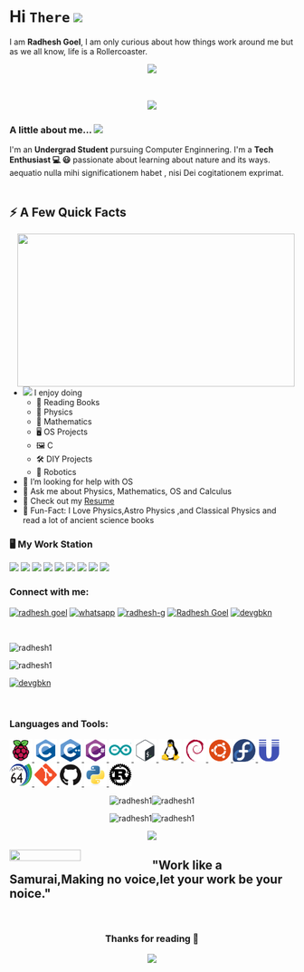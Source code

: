 
# Hi `There` <img src = "https://raw.githubusercontent.com/MartinHeinz/MartinHeinz/master/wave.gif" width="40">
I am <b>Radhesh Goel</b>, I am only curious about how things work around me
but as we all know, life is a Rollercoaster.


<p align="center">
    <!-- <a href="https://app.daily.dev/radhesh1"><img src="https://api.daily.dev/devcards/d919498fffbf4f53b1f222095885b332.png?r=yj6" width="30%" alt="_radhesh_goel__'s Dev Card"/></a> -->
    
    
<a href="https://gg.gg/isaacnewtonus">
    <img src="https://i.imgur.com/mrASyfq.gif" width= "30%">
    </a>

          
</p>
    <br>

 <p align="center">
    <a href="https://github.com/radhesh1"> <img src="https://img.shields.io/github/followers/radhesh1?label=Follow&logo=github&color=7289da&style=for-the-badge"></a>    
<!-- <a href="https://allsites.pages.dev"> <img src="https://img.shields.io/badge/My%20Works-passing-brightgreen"></a>
</p>-->


<!-- 
### 📬 Find me at
[![Github Badge](http://img.shields.io/badge/-Github-black?style=flat-square&logo=github&link=https://github.com/Defcon27/)](https://github.com/Defcon27/) 
[![Linkedin Badge](https://img.shields.io/badge/-LinkedIn-blue?style=flat-square&logo=Linkedin&logoColor=white&link=https://www.linkedin.com/in/hemanthkollipara/)](https://www.linkedin.com/in/hemanthkollipara)
[![Hackerrank Badge](https://img.shields.io/badge/-Hackerrank-2EC866?style=flat-square&logo=HackerRank&logoColor=white&link=https://www.hackerrank.com/Defcon27)](https://www.hackerrank.com/Defcon27)
[![Stackoverflow Badge](https://img.shields.io/badge/-Stack%20overflow-FE7A16?style=flat-square&logo=stack-overflow&logoColor=white&link=https://stackoverflow.com/users/11534375/hemanth-kollipara)](https://stackoverflow.com/users/11534375/hemanth-kollipara)
[![Gmail Badge](https://img.shields.io/badge/-Gmail-d14836?style=flat-square&logo=Gmail&logoColor=white&link=mailto:defcon.sentinal95@gmail.com)](mailto:defcon.sentinal95@gmail.com)
[![GeeksforGeeks Badge](https://img.shields.io/badge/-GeeksforGeeks-0F9D58?style=flat-square&logo=GeeksforGeeks&logoColor=white&link=https://auth.geeksforgeeks.org/user/hemanthkollipara/articles)](https://auth.geeksforgeeks.org/user/hemanthkollipara/articles) -->


### A little about me...  <img src="https://media.giphy.com/media/VgCDAzcKvsR6OM0uWg/giphy.gif" width="50"> 
I'm an **Undergrad Student** pursuing Computer Enginnering. I'm a **Tech Enthusiast 💻 😃** passionate about learning about nature and its ways. 
<br/>aequatio nulla mihi significationem habet , nisi Dei cogitationem exprimat. <br/><br/>




## ⚡️ A Few Quick Facts


<img width="490" height="270" src="https://i.imgur.com/jiK9AU1.gif" align=right>

- <img src="https://i.gifer.com/RMDe.gif" width="30">  I enjoy doing
  - ‍📖 Reading Books
  - 🔭 Physics
  - 🔢 Mathematics
  - 🖥️ OS Projects
  - 🖼 C
  - 🛠 DIY Projects
  - 🤖 Robotics
- 🤔 I’m looking for help with OS
- 💬 Ask me about Physics, Mathematics, OS and Calculus
- 📙 Check out my [Resume](https://www.linkedin.com/in/radhesh-g/)
- 🎉 Fun-Fact: I Love Physics,Astro Physics ,and Classical Physics and read a lot of ancient science books

  
### 🖥️ My Work Station
 <img src="https://img.shields.io/badge/Raspberry%20Pi-A22846?style=for-the-badge&logo=Raspberry%20Pi&logoColor=white"> <img src="https://img.shields.io/badge/Debian-A81D33?style=for-the-badge&logo=debian&logoColor=white"> <img src="https://img.shields.io/badge/Vivaldi-EF3939?style=for-the-badge&logo=Vivaldi&logoColor=white"> <img src="https://img.shields.io/badge/Emacs-%237F5AB6.svg?&style=for-the-badge&logo=gnu-emacs&logoColor=white">  <img src ="https://img.shields.io/badge/GNU%20Bash-4EAA25?style=for-the-badge&logo=GNU%20Bash&logoColor=white"> <img src="https://img.shields.io/badge/Made%20with-LaTeX-1f425f.svg"> <img src="https://img.shields.io/badge/YouTube_Music-FF0000?style=for-the-badge&logo=youtube-music&logoColor=white"> <img src="https://img.shields.io/badge/LibreOffice-18A303?style=for-the-badge&logo=LibreOffice&logoColor=white"> <img src="http://ForTheBadge.com/images/badges/built-with-science.svg">




<h3 align="left">Connect with me:</h3>
<p align="left">
    <a href="https://telegram.dog/isaacn1674" target="blank"><img align="center" src="https://simpleicons.vercel.app/telegram/1B4F72" alt="radhesh goel" height="30" width="40" /></a>
<a href="https://api.whatsapp.com/send?phone=918307600141" target="blank"><img align="center" src="https://simpleicons.vercel.app/whatsapp/145A32" alt="whatsapp" height="30" width="40" /></a>
<a href="https://www.linkedin.com/in/radhesh-g/" target="blank"><img align="center" src="https://raw.githubusercontent.com/rahuldkjain/github-profile-readme-generator/master/src/images/icons/Social/linked-in-alt.svg" alt="radhesh-g" height="30" width="40" /></a>
<a href="https://www.youtube.com/channel/UCftjyipmB9qKi6BQmCXaOYg" target="blank"><img align="center" src="https://raw.githubusercontent.com/rahuldkjain/github-profile-readme-generator/master/src/images/icons/Social/youtube.svg" alt="Radhesh Goel" height="30" width="40" /></a>
<a href="https://twitter.com/Radhesh_Goel" target="blank"><img align="center" src="https://raw.githubusercontent.com/rahuldkjain/github-profile-readme-generator/master/src/images/icons/Social/twitter.svg" alt="devgbkn" height="30" width="40" /></a>

</p>

<br>

<p align="left"> <img src="https://komarev.com/ghpvc/?username=radhesh1&label=Profile%20views&color=0e75b6&style=flat" alt="radhesh1" /> </p>

<p align="left"> <img src="https://github-profile-trophy.vercel.app/?username=radhesh1" alt="radhesh1" /> </p>

<p align="left"> <a href="https://twitter.com/Radhesh_Goel" target="blank"><img src="https://img.shields.io/twitter/follow/radhesh1?logo=twitter&style=for-the-badge" alt="devgbkn" /></a> </p>

<br>


<h3 align="left">Languages and Tools:</h3>
<p align="left"> 
<a href="https://raspberrypi.org" target="_blank" rel="noreferrer"> <img src="https://github.com/devicons/devicon/raw/master/icons/raspberrypi/raspberrypi-original.svg" alt="raspberrypi" width="40" height="40"/> </a>
<a href="https://www.open-std.org/jtc1/sc22/wg14/" target="_blank" rel="noreferrer"> <img src="https://github.com/devicons/devicon/raw/master/icons/c/c-original.svg" alt="c" width="40" height="40"/> </a>
<a href="https://www.open-std.org/jtc1/sc22/wg21/" target="_blank" rel="noreferrer"> <img src="https://github.com/devicons/devicon/raw/master/icons/cplusplus/cplusplus-original.svg" alt="cplusplus" width="40" height="40"/> </a>
<a href="https://learn.microsoft.com/en-us/dotnet/csharp/" target="_blank" rel="noreferrer"> <img src="https://github.com/devicons/devicon/raw/master/icons/csharp/csharp-original.svg" alt="csharp" width="40" height="40"/> </a>
<a href="https://www.arduino.cc/" target="_blank" rel="noreferrer"> <img src="https://github.com/devicons/devicon/raw/master/icons/arduino/arduino-original.svg" alt="arduino" width="40" height="40"/> </a>
<a href="https://www.gnu.org/software/bash/" target="_blank" rel="noreferrer"> <img src="https://github.com/devicons/devicon/raw/master/icons/bash/bash-original.svg" alt="bash" width="40" height="40"/> </a>
<a href="https://www.linux.org" target="_blank" rel="noreferrer"> <img src="https://github.com/devicons/devicon/raw/master/icons/linux/linux-original.svg" alt="linux" width="40" height="40"/> </a>
<a href="https://debian.org" target="_blank" rel="noreferrer"> <img src="https://github.com/devicons/devicon/raw/master/icons/debian/debian-original.svg" alt="debian" width="40" height="40"/> </a>
<a href="https://ubuntu.com" target="_blank" rel="noreferrer"> <img src="https://github.com/devicons/devicon/raw/master/icons/ubuntu/ubuntu-plain.svg" alt="ubuntu" width="40" height="40"/> </a>
<a href="https://fedoraproject.org" target="_blank" rel="noreferrer"> <img src="https://github.com/devicons/devicon/raw/master/icons/fedora/fedora-original.svg" alt="unix" width="40" height="40"/> </a>
<a href="http://opengroup.org/unix" target="_blank" rel="noreferrer"> <img src="https://github.com/devicons/devicon/raw/master/icons/unix/unix-original.svg" alt="unix" width="40" height="40"/> </a>
<a href="https://developer.arm.com/Architectures" target="_blank" rel="noreferrer"> <img src="https://github.com/devicons/devicon/raw/master/icons/aarch64/aarch64-original.svg" alt="aarch64" width="40" height="40"/> </a>
<a href="https://git-scm.com" target="_blank" rel="noreferrer"> <img src="https://github.com/devicons/devicon/raw/master/icons/git/git-original.svg" alt="git" width="40" height="40"/> </a>
<a href="https://github.com" target="_blank" rel="noreferrer"> <img src="https://github.com/devicons/devicon/raw/master/icons/github/github-original.svg" alt="github" width="40" height="40"/> </a>
<a href="https://python.org" target="_blank" rel="noreferrer"> <img src="https://github.com/devicons/devicon/raw/master/icons/python/python-original.svg" alt="python" width="40" height="40"/> </a>
<a href="https://rust.org" target="_blank" rel="noreferrer"> <img src="https://github.com/devicons/devicon/raw/master/icons/rust/rust-plain.svg" alt="python" width="40" height="40"/> </a>


<p align="center"><img width="45%" src="https://github-readme-stats.vercel.app/api/top-langs/?username=radhesh1&layout=compact&theme=radical" alt="radhesh1" /><img width="55%" src="https://github-readme-stats.vercel.app/api?username=radhesh1&show_icons=true&include_all_commits=true&theme=radical" alt="radhesh1" /></p>


<p align="center"><img width="45%" src="https://github-profile-summary-cards.vercel.app/api/cards/productive-time?username=radhesh1&theme=github_dark" alt="radhesh1" /><img width="55%" src="https://github-readme-streak-stats.herokuapp.com/?user=radhesh1&theme=radical" alt="radhesh1" /></p>




<p align="center">
<img width="80%" src="https://github-profile-summary-cards.vercel.app/api/cards/profile-details?username=radhesh1&theme=github_dark">

</p>



<img width="50%" height="100%" src="https://user-images.githubusercontent.com/65810521/185932179-acfa2ec4-d376-48b4-ae25-62477129f16d.png" align=left>

<h2><b>"Work like a Samurai,Making no voice,let your work be your noice."</b></h2>

<br>

<h3 align="center">Thanks for reading 💖</h3>

<p align="center">
<a href="https://thetorflix.vercel.app"> <img width="30%" src="https://user-images.githubusercontent.com/65810521/205823737-ab559791-4c09-49c8-a815-07a7c4e13c57.png"></a></p>
